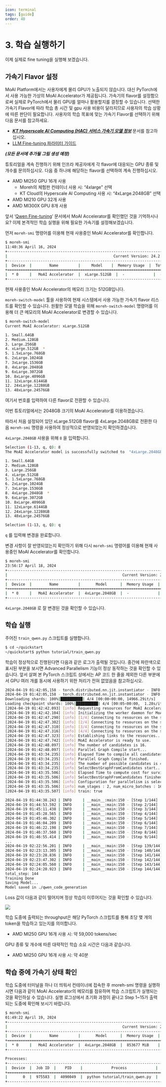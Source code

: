 ```yaml
---
icon: terminal
tags: [guide]
order: 40
---
```


# 3. 학습 실행하기

이제 실제로 fine tuning을 실행해 보겠습니다.

## 가속기 Flavor 설정

MoAI Platform에서는 사용자에게 물리 GPU가 노출되지 않습니다. 대신 PyTorch에서 사용 가능한 가상의 MoAI Accelerator가 제공됩니다. 가속기의 flavor를 설정함으로써 실제로 PyTorch에서 물리 GPU를 얼마나 활용할지를 결정할 수 있습니다. 선택한 가속기 Flavor에 따라 학습 총 시간 및 gpu 사용 비용이 달라지므로 사용자의 학습 상황에 따른 판단이 필요합니다. 사용자의 학습 목표에 맞는 가속기 Flavor를 선택하기 위해 다음 문서를 참고하세요.

- ***[KT Hyperscale AI Computing (HAC) 서비스 가속기 모델 정보](https://www.notion.so/KT-Hyperscale-AI-Computing-HAC-ee3383b7a8bb4943af82cba81b8321cd?pvs=21)***  문서를 참고하십시오.
- [LLM Fine-tuning 파라미터 가이드](https://www.notion.so/LLM-Fine-tuning-a169bf8a667c4a0689ec2d4ff464775b?pvs=21)

***(모든 문서에 추가될 그림 생성 예정)***

튜토리얼을 계속 진행하기 위해 인프라 제공자에게 각 flavor에 대응되는 GPU 종류 및 개수를 문의하십시오. 다음 중 하나에 해당하는 flavor를 선택하여 계속 진행하십시오.

- AMD MI250 GPU 16개 사용
    - Moreh의 체험판 컨테이너 사용 시: “4xlarge” 선택
    - KT Cloud의 Hyperscale AI Computing 사용 시: “4xLarge.2048GB” 선택
- AMD MI210 GPU 32개 사용
- AMD MI300X GPU 8개 사용

앞서 ‘[Qwen Fine-tuning](https://www.notion.so/Qwen-Fine-tuning-3f0695d2d1954fefb7e002510b5d7868?pvs=21)’ 문서에서 MoAI Accelerator를 확인했던 것을 기억하시나요? 이제 본격적인 학습 실행을 위해 필요한 가속기를 설정해보겠습니다.

먼저  `moreh-smi` 명령어를 이용해 현재 사용중인 MoAI Accelerator를 확인합니다.

```bash
$ moreh-smi
11:40:36 April 16, 2024
+-------------------------------------------------------------------------------------------------+
|                                                Current Version: 24.2.0  Latest Version: 24.2.0  |
+-------------------------------------------------------------------------------------------------+
|  Device  |        Name         |     Model    |  Memory Usage  |  Total Memory  |  Utilization  |
+=================================================================================================+
|  * 0     |   MoAI Accelerator  |  xLarge.512GB  |  -             |  -             |  -            |
+-------------------------------------------------------------------------------------------------+
```

현재 사용중인 MoAI Accelerator의 메모리 크기는 512GB입니다. 

`moreh-switch-model` 툴을 사용하여 현재 시스템에서 사용 가능한 가속기 flavor 리스트를 확인할 수 있습니다. 원활한 모델 학습을 위해 `moreh-switch-model` 명령어를 이용해 더 큰 메모리의 MoAI Accelerator로 변경할 수 있습니다. 

```bash
$ moreh-switch-model
Current MoAI Accelerator: xLarge.512GB

1. Small.64GB
2. Medium.128GB
3. Large.256GB
4. xLarge.512GB  *
5. 1.5xLarge.768GB
6. 2xLarge.1024GB
7. 3xLarge.1536GB
8. 4xLarge.2048GB
9. 6xLarge.3072GB
10. 8xLarge.4096GB
11. 12xLarge.6144GB
12. 24xLarge.12288GB
13. 48xLarge.24576GB
```

여기서 번호를 입력하여 다른 flavor로 전환할 수 있습니다. 

이번 튜토리얼에서는 2048GB 크기의 MoAI Accelerator를 이용하겠습니다.

따라서 처음 설정되어 있던 xLarge.512GB flavor를 4xLarge.2048GB로 전환한 다음 `moreh-smi` 명령을 사용하여 정상적으로 반영되었는지 확인하겠습니다. 

`4xLarge.2048GB` 사용을 위해 `8` 을 입력합니다.

```bash
Selection (1-13, q, Q): 8
The MoAI Accelerator model is successfully switched to  "4xLarge.2048GB".

1. Small.64GB
2. Medium.128GB
3. Large.256GB
4. xLarge.512GB
5. 1.5xLarge.768GB
6. 2xLarge.1024GB
7. 3xLarge.1536GB
8. 4xLarge.2048GB  *
9. 6xLarge.3072GB
10. 8xLarge.4096GB
11. 12xLarge.6144GB
12. 24xLarge.12288GB
13. 48xLarge.24576GB

Selection (1-13, q, Q): q 
```

`q` 를 입력해 변경을 완료합니다.

변경 사항이 잘 반영되었는지 확인하기 위해 다시 `moreh-smi` 명령어를 이용해 현재 사용중인 MoAI Accelerator를 확인합니다.

```bash
$ moreh-smi
23:56:17 April 18, 2024
+-----------------------------------------------------------------------------------------------------+
|                                                    Current Version: 24.2.0  Latest Version: 24.2.0  |
+-----------------------------------------------------------------------------------------------------+
|  Device  |        Name         |       Model      |  Memory Usage  |  Total Memory  |  Utilization  |
+=====================================================================================================+
|  * 0     |   MoAI Accelerator  |  4xLarge.2048GB  |  -             |  -             |  -            |
+-----------------------------------------------------------------------------------------------------+
```

`4xLarge.2048GB` 로 잘 변경된 것을 확인할 수 있습니다.

## 학습 실행

주어진 `train_qwen.py` 스크립트를 실행합니다.

```bash
$ cd ~/quickstart
~/quickstart$ python tutorial/train_qwen.py
```

학습이 정상적으로 진행된다면 다음과 같은 로그가 출력될 것입니다. 중간에 파란색으로 표시된 부분을 보시면 Advanced Parallelism 기능이 정상 동작하는 것을 확인할 수 있습니다. 앞서 살펴 본 PyTorch 스크립트 상에서는 AP 코드 한 줄을 제외한 다른 부분에서 GPU 여러 개를 동시에 사용하기 위한 처리가 전혀 없었음을 참고하십시오.

```bash
2024-04-19 01:42:05,158 - torch.distributed.nn.jit.instantiator - INFO - Created a temporary directory at /tmp/tmp5m113wue
2024-04-19 01:42:05,158 - torch.distributed.nn.jit.instantiator - INFO - Writing /tmp/tmp5m113wue/_remote_module_non_scriptable.py
Downloading shards: 100%|██████████| 4/4 [00:00<00:00, 14966.29it/s]
Loading checkpoint shards: 100%|██████████| 4/4 [00:05<00:00,  1.28s/it][2024-04-19 01:42:40.510] [info] Got DBs from backend for auto config.
[2024-04-19 01:42:42.093] [info] Requesting resources for MoAI Accelerator from the server...
[2024-04-19 01:42:42.104] [info] Initializing the worker daemon for MoAI Accelerator
[2024-04-19 01:42:47.290] [info] [1/4] Connecting to resources on the server (192.168.110.5:24168)...
[2024-04-19 01:42:47.302] [info] [2/4] Connecting to resources on the server (192.168.110.23:24168)...
[2024-04-19 01:42:47.310] [info] [3/4] Connecting to resources on the server (192.168.110.45:24168)...
[2024-04-19 01:42:47.316] [info] [4/4] Connecting to resources on the server (192.168.110.73:24168)...
[2024-04-19 01:42:47.323] [info] Establishing links to the resources...
[2024-04-19 01:42:47.742] [info] MoAI Accelerator is ready to use.
[2024-04-19 01:42:48.097] [info] The number of candidates is 16.
[2024-04-19 01:42:48.097] [info] Parallel Graph Compile start...
[2024-04-19 01:43:34.235] [info] Elapsed Time to compile all candidates = 46137 [ms]
[2024-04-19 01:43:34.235] [info] Parallel Graph Compile finished.
[2024-04-19 01:43:34.235] [info] The number of possible candidates is 4.
[2024-04-19 01:43:34.235] [info] SelectBestGraphFromCandidates start...
[2024-04-19 01:43:35.506] [info] Elapsed Time to compute cost for survived candidates = 1271 [ms]
[2024-04-19 01:43:35.506] [info] SelectBestGraphFromCandidates finished.
[2024-04-19 01:43:35.506] [info] Configuration for parallelism is selected.
[2024-04-19 01:43:35.506] [info] num_stages : 2, num_micro_batches : 16, batch_per_device : 1, No TP, recomputation : false, distribute_param : true
[2024-04-19 01:43:35.507] [info] train: true

2024-04-19 01:44:38.243 | INFO     | __main__:main:150 - [Step 1/144] | Loss: 1.34375 | Duration: 57.79 | Throughput: 9072.25 tokens/sec
2024-04-19 01:44:53.592 | INFO     | __main__:main:150 - [Step 2/144] | Loss: 0.83984375 | Duration: 7.42 | Throughput: 70685.21 tokens/sec
2024-04-19 01:45:11.438 | INFO     | __main__:main:150 - [Step 3/144] | Loss: 0.9921875 | Duration: 10.37 | Throughput: 50536.92 tokens/sec
2024-04-19 01:45:28.565 | INFO     | __main__:main:150 - [Step 4/144] | Loss: 0.98828125 | Duration: 9.84 | Throughput: 53281.45 tokens/sec
2024-04-19 01:45:46.302 | INFO     | __main__:main:150 - [Step 5/144] | Loss: 0.75390625 | Duration: 10.41 | Throughput: 50347.46 tokens/sec
2024-04-19 01:46:04.209 | INFO     | __main__:main:150 - [Step 6/144] | Loss: 0.69921875 | Duration: 10.60 | Throughput: 49452.14 tokens/sec
2024-04-19 01:46:22.198 | INFO     | __main__:main:150 - [Step 7/144] | Loss: 0.53515625 | Duration: 10.65 | Throughput: 49214.62 tokens/sec
2024-04-19 01:46:37.560 | INFO     | __main__:main:150 - [Step 8/144] | Loss: 0.609375 | Duration: 7.67 | Throughput: 68339.57 tokens/sec
2024-04-19 01:46:55.414 | INFO     | __main__:main:150 - [Step 9/144] | Loss: 0.482421875 | Duration: 10.43 | Throughput: 50256.04 tokens/sec
...
2024-04-19 02:22:56.201 | INFO     | __main__:main:150 - [Step 139/144] | Loss: 0.51171875 | Duration: 8.05 | Throughput: 65134.47 tokens/sec
2024-04-19 02:23:13.305 | INFO     | __main__:main:150 - [Step 140/144] | Loss: 0.5546875 | Duration: 9.57 | Throughput: 54804.19 tokens/sec
2024-04-19 02:23:28.836 | INFO     | __main__:main:150 - [Step 141/144] | Loss: 0.494140625 | Duration: 7.58 | Throughput: 69209.20 tokens/sec
2024-04-19 02:23:47.302 | INFO     | __main__:main:150 - [Step 142/144] | Loss: 0.546875 | Duration: 10.52 | Throughput: 49843.95 tokens/sec
2024-04-19 02:24:05.560 | INFO     | __main__:main:150 - [Step 143/144] | Loss: 0.515625 | Duration: 10.67 | Throughput: 49114.75 tokens/sec
2024-04-19 02:24:20.923 | INFO     | __main__:main:150 - [Step 144/144] | Loss: 0.7421875 | Duration: 7.68 | Throughput: 68246.97 tokens/sec
total_step: 144
Training Done
Saving Model...
Model saved in ./qwen_code_generation
```

Loss 값이 다음과 같이 떨어지며 정상 학습이 이루어지는 것을 확인할 수 있습니다.

![](loss.png)

학습 도중에 출력되는 throughput은 해당 PyTorch 스크립트를 통해 초당 몇 개의 token을 학습하고 있는지를 의미합니다.

- AMD MI250 GPU 16개 사용 시: 약 59,000 tokens/sec

GPU 종류 및 개수에 따른 대략적인 학습 소요 시간은 다음과 같습니다.

- AMD MI250 GPU 16개 사용 시: 약 40분

## 학습 중에 가속기 상태 확인

학습 도중에 터미널을 하나 더 띄워서 컨테이너에 접속한 후 moreh-smi 명령을 실행하시면 다음과 같이 MoAI Accelerator의 메모리를 점유하며 학습 스크립트가 실행되는 것을 확인하실 수 있습니다. 실행 로그상에서 초기화 과정이 끝나고 Step 1~15가 출력되는 도중에 확인해 보시기 바랍니다.

```bash
$ moreh-smi
01:49:22 April 19, 2024
+-----------------------------------------------------------------------------------------------------+
|                                                    Current Version: 24.2.0  Latest Version: 24.2.0  |
+-----------------------------------------------------------------------------------------------------+
|  Device  |        Name         |       Model      |  Memory Usage  |  Total Memory  |  Utilization  |
+=====================================================================================================+
|  * 0     |   MoAI Accelerator  |  4xLarge.2048GB  |  853677 MiB    |  2096640 MiB   |  100 %        |
+-----------------------------------------------------------------------------------------------------+

Processes:
+------------------------------------------------------------------------------------+
|  Device  |  Job ID  |    PID    |             Process             |  Memory Usage  |
+====================================================================================+
|       0  |  975583  |  4090049  |  python tutorial/train_qwen.py  |  853677 MiB    |
+------------------------------------------------------------------------------------+
```


